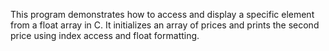 This program demonstrates how to access and display a specific element from a float array in C. It initializes an array of prices and prints the second price using index access and float formatting.
